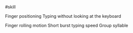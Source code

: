 #skill  

Finger positioning
Typing without looking at the keyboard


Finger rolling motion
Short burst typing speed
Group syllable

